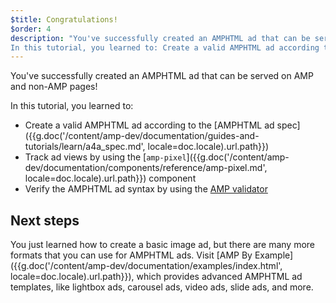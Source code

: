 ```yaml
---
$title: Congratulations!
$order: 4
description: "You've successfully created an AMPHTML ad that can be served on AMP and non-AMP pages!
In this tutorial, you learned to: Create a valid AMPHTML ad according to..."
---
```


You've successfully created an AMPHTML ad that can be served on AMP and non-AMP pages! 

In this tutorial, you learned to:

* Create a valid AMPHTML ad according to the [AMPHTML ad spec]({{g.doc('/content/amp-dev/documentation/guides-and-tutorials/learn/a4a_spec.md', locale=doc.locale).url.path}})
* Track ad views by using the [`amp-pixel`]({{g.doc('/content/amp-dev/documentation/components/reference/amp-pixel.md', locale=doc.locale).url.path}}) component
* Verify the AMPHTML ad syntax by using the [AMP validator](https://validator.ampproject.org/#htmlFormat=AMP4ADS)

## Next steps

You just learned how to create a basic image ad, but there are many more formats that you can use for AMPHTML ads. Visit [AMP By Example]({{g.doc('/content/amp-dev/documentation/examples/index.html', locale=doc.locale).url.path}}), which provides advanced AMPHTML ad templates, like lightbox ads, carousel ads, video ads, slide ads, and more.

